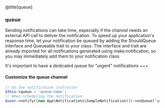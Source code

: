 @title[queue]
### queue
Sending notifications can take time, especially if the channel needs an external API call to deliver the notification. To speed up your application's response time, let your notification be queued by adding the ShouldQueue interface and Queueable trait to your class. The interface and trait are already imported for all notifications generated using make:notification, so you may immediately add them to your notification class

It's important to have a dedicated queue for "urgent" notifications
+++
#### Customize the queue channel
```php
// On the notification costructor
$this->queue = 'queue-name';
// When scheduling the notification
$user->notify((new App\Notifications\SampleNotification())->onQueue("queue-name"));
```
